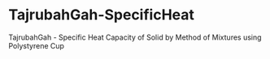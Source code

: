 # TajrubahGah-SpecificHeat
TajrubahGah - Specific Heat Capacity of Solid by Method of Mixtures using Polystyrene Cup
